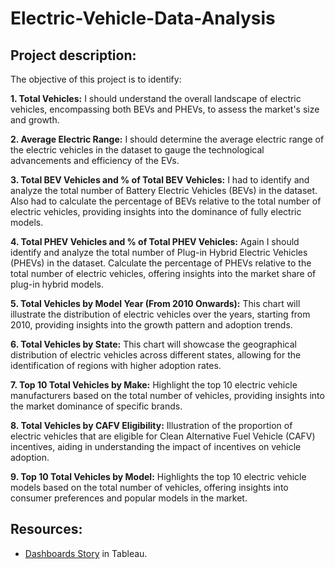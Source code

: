 # Electric-Vehicle-Data-Analysis

## Project description:

The objective of this project is to identify:

**1. Total Vehicles:** I should understand the overall landscape of electric vehicles, encompassing both BEVs and PHEVs, to assess the market's size and growth.

**2. Average Electric Range:** I should determine the average electric range of the electric vehicles in the dataset to gauge the technological advancements and efficiency of the EVs.

**3. Total BEV Vehicles and % of Total BEV Vehicles:** I had to identify and analyze the total number of Battery Electric Vehicles (BEVs) in the dataset. Also had to calculate the percentage of BEVs relative to the total number of electric vehicles, providing insights into the dominance of fully electric models.

**4. Total PHEV Vehicles and % of Total PHEV Vehicles:** Again I should identify and analyze the total number of Plug-in Hybrid Electric Vehicles (PHEVs) in the dataset. Calculate the percentage of PHEVs relative to the total number of electric vehicles, offering insights into the market share of plug-in hybrid models.

**5. Total Vehicles by Model Year (From 2010 Onwards):** This chart will illustrate the distribution of electric vehicles over the years, starting from 2010, providing insights into the growth pattern and adoption trends.

**6. Total Vehicles by State:** This chart will showcase the geographical distribution of electric vehicles across different states, allowing for the identification of regions with higher adoption rates.

**7. Top 10 Total Vehicles by Make:** Highlight the top 10 electric vehicle manufacturers based on the total number of vehicles, providing insights into the market dominance of specific brands.

**8. Total Vehicles by CAFV Eligibility:** Illustration of the proportion of electric vehicles that are eligible for Clean Alternative Fuel Vehicle (CAFV) incentives, aiding in understanding the impact of incentives on vehicle adoption.

**9. Top 10 Total Vehicles by Model:** Highlights the top 10 electric vehicle models based on the total number of vehicles, offering insights into consumer preferences and popular models in the market.

## Resources: 
* [Dashboards Story](https://public.tableau.com/app/profile/dimitris.koumaditis/viz/Book2_17194077748680/Dashboard1) in Tableau.
